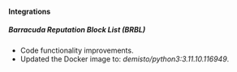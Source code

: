 #### Integrations

##### Barracuda Reputation Block List (BRBL)
- Code functionality improvements.
- Updated the Docker image to: *demisto/python3:3.11.10.116949*.